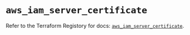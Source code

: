 # `aws_iam_server_certificate`

Refer to the Terraform Registory for docs: [`aws_iam_server_certificate`](https://registry.terraform.io/providers/hashicorp/aws/5.10.0/docs/resources/iam_server_certificate).
